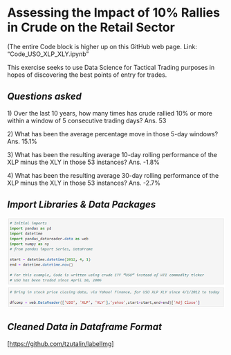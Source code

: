 # Assessing the Impact of 10% Rallies in Crude on the Retail Sector

<p>(The entire Code block is higher up on this GitHub web page. Link: “Code_USO_XLP_XLY.ipynb”
<p>This exercise seeks to use Data Science for Tactical Trading purposes in hopes of discovering the best points of entry for trades.

## _Questions asked_ 

<p>1) Over the last 10 years, how many times has crude rallied 10% or more within a window of 5 consecutive trading days?  Ans. 53
<p>2) What has been the average percentage move in those 5-day windows? Ans. 15.1%
<P>3) What has been the resulting average 10-day rolling performance of the XLP minus the XLY in those 53 instances?  Ans.  -1.8%
<p>4) What has been the resulting average 30-day rolling performance of the XLP minus the XLY in those 53 instances?  Ans.  -2.7%

## _Import Libraries & Data Packages_
![firstimage](/images/crude_retail_1.jpg)


## _Cleaned Data in Dataframe Format_








[https://github.com/tzutalin/labelImg]



